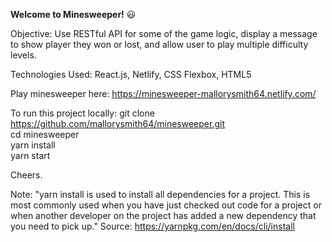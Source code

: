 **Welcome to Minesweeper!** :smiley:

Objective: Use RESTful API for some of the game logic, display a message to show player they won or lost, and allow user to play multiple difficulty levels.

Technologies Used: React.js, Netlify, CSS Flexbox, HTML5

Play minesweeper here: https://minesweeper-mallorysmith64.netlify.com/ </br>

To run this project locally:
git clone https://github.com/mallorysmith64/minesweeper.git </br>
cd minesweeper </br>
yarn install </br>
yarn start </br>

Cheers.

Note: "yarn install is used to install all dependencies for a project.
This is most commonly used when you have just checked out code for a project
or when another developer on the project has added a new dependency that you need to pick up."
Source: https://yarnpkg.com/en/docs/cli/install
